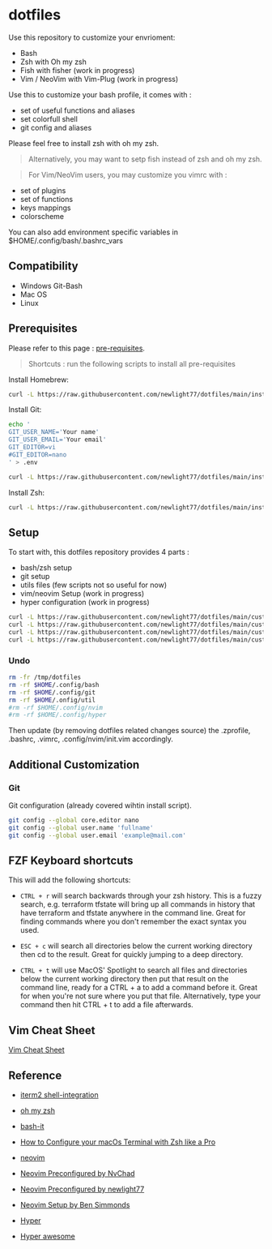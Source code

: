 # dotfiles

Use this repository to customize your envrioment:

- Bash
- Zsh with Oh my zsh
- Fish with fisher (work in progress)
- Vim / NeoVim with Vim-Plug (work in progress)

Use this to customize your bash profile, it comes with :

- set of useful functions and aliases
- set colorfull shell
- git config and aliases

Please feel free to install zsh with oh my zsh.

> Alternatively, you may want to setp fish instead of zsh and oh my zsh.

> For Vim/NeoVim users, you may customize you vimrc with :

- set of plugins
- set of functions
- keys mappings
- colorscheme

You can also add environment specific variables in $HOME/.config/bash/.bashrc_vars

## Compatibility

- Windows Git-Bash
- Mac OS
- Linux

## Prerequisites

Please refer to this page : [pre-requisites](/pre-requisites.md).

> Shortcuts : run the following scripts to install all pre-requisites

Install Homebrew:
```bash
curl -L https://raw.githubusercontent.com/newlight77/dotfiles/main/install-homebrew.sh | bash
```

Install Git:

```bash
echo '
GIT_USER_NAME='Your name'
GIT_USER_EMAIL='Your email'
GIT_EDITOR=vi
#GIT_EDITOR=nano
' > .env

curl -L https://raw.githubusercontent.com/newlight77/dotfiles/main/install-git.sh | bash
```

Install Zsh:

```bash
curl -L https://raw.githubusercontent.com/newlight77/dotfiles/main/install-zsh.sh | bash
```

## Setup

To start with, this dotfiles repository provides 4 parts :

- bash/zsh setup
- git setup
- utils files (few scripts not so useful for now)
- vim/neovim Setup (work in progress)
- hyper configuration (work in progress)

```bash
curl -L https://raw.githubusercontent.com/newlight77/dotfiles/main/customize-bash.sh | bash
curl -L https://raw.githubusercontent.com/newlight77/dotfiles/main/customize-git.sh | bash
curl -L https://raw.githubusercontent.com/newlight77/dotfiles/main/customize-util.sh | bash
curl -L https://raw.githubusercontent.com/newlight77/dotfiles/main/customize-zsh.sh | bash
```

### Undo

```bash
rm -fr /tmp/dotfiles
rm -rf $HOME/.config/bash
rm -rf $HOME/.config/git
rm -rf $HOME/.onfig/util
#rm -rf $HOME/.config/nvim
#rm -rf $HOME/.config/hyper
```

Then update (by removing dotfiles related changes source) the .zprofile, .bashrc, .vimrc, .config/nvim/init.vim accordingly.

## Additional Customization

### Git

Git configuration (already covered wihtin install script).

```bash
git config --global core.editor nano
git config --global user.name 'fullname'
git config --global user.email 'example@mail.com'
```

## FZF Keyboard shortcuts

This will add the following shortcuts:

- `CTRL + r` will search backwards through your zsh history. This is a fuzzy search, e.g. terraform tfstate will bring up all commands in history that have terraform and tfstate anywhere in the command line. Great for finding commands where you don't remember the exact syntax you used.

- `ESC + c` will search all directories below the current working directory then cd to the result. Great for quickly jumping to a deep directory.

- `CTRL + t` will use MacOS' Spotlight to search all files and directories below the current working directory then put that result on the command line, ready for a CTRL + a to add a command before it. Great for when you're not sure where you put that file. Alternatively, type your command then hit CTRL + t to add a file afterwards.

## Vim Cheat Sheet

[Vim Cheat Sheet](https://vim.rtorr.com/)

## Reference

- [iterm2 shell-integration](https://iterm2.com/documentation-shell-integration.html)
- [oh my zsh](https://ohmyz.sh/)
- [bash-it](https://github.com/Bash-it/bash-it)
- [How to Configure your macOs Terminal with Zsh like a Pro](https://www.freecodecamp.org/news/how-to-configure-your-macos-terminal-with-zsh-like-a-pro-c0ab3f3c1156/)

- [neovim](https://neovim.io/)
- [Neovim Preconfigured by NvChad](https://github.com/newlight77/NvChad)
- [Neovim Preconfigured by newlight77](https://github.com/newlight77/neovim-preconfigured)
- [Neovim Setup by Ben Simmonds](https://www.bencode.net/posts/vim/)

- [Hyper](https://hyper.is/#installation)
- [Hyper awesome](https://github.com/bnb/awesome-hyper)
